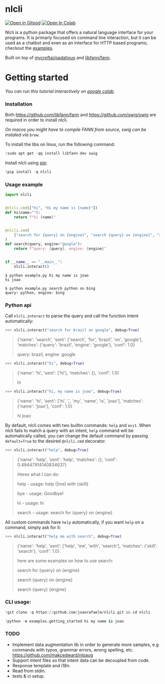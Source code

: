 # nlcli

[![Open in Gitpod](https://gitpod.io/button/open-in-gitpod.svg)](https://gitpod.io/#https://github.com/joaorafaelm/nlcli)
[![Open In Colab](https://colab.research.google.com/assets/colab-badge.svg)]( https://colab.research.google.com/github/joaorafaelm/nlcli/blob/master/readme.ipynb)

Nlcli is a python package that offers a natural language interface for your
programs. It is primarly focused on command line interaction, but it can be used
as a chatbot and even as an interface for HTTP based programs; checkout the
[examples](https://github.com/joaorafaelm/nlcli/tree/master/examples).

Built on top of [mycroftai/padatious](https://github.com/MycroftAI/padatious)
and [libfann/fann](https://github.com/libfann/fann).

# Getting started

*You can run this tutorial interactively on [google colab](https://colab.research.google.com/github/joaorafaelm/nlcli/blob/master/readme.ipynb).*

### Installation 

Both https://github.com/libfann/fann and https://github.com/swig/swig are
required in order to install nlcli.

*On macos you might have to compile FANN from source, swig can be instaled via
`brew`.*

To install the libs on linux, run the following command:

```python
!sudo apt-get -qq install libfann-dev swig
```

Install nlcli using [pip](https://pip.pypa.io/en/stable/quickstart/):

```python
!pip install -q nlcli
```

### Usage example

```python
import nlcli


@nlcli.cmd(["hi", "Hi my name is {name}"])
def hi(name=""):
    return f"hi {name}"


@nlcli.cmd(
    ["search for {query} on {engine}", "search {query} on {engine}", "search {query} {engine}"]
)
def search(query, engine="google"):
    return f"query: {query}, engine: {engine}"


if __name__ == "__main__":
    nlcli.interact()
```

```
$ python example.py hi my name is joao
hi joao

$ python example.py search python on bing
query: python, engine: bing
```

### Python api

Call `nlcli.interact` to parse the query and call the function intent
automatically:

```python
>>> nlcli.interact("search for brazil on google", debug=True)
```
>{'name': 'search', 'sent': ['search', 'for', 'brazil', 'on', 'google'], 'matches': {'query': 'brazil', 'engine': 'google'}, 'conf': 1.0}
>
>query: brazil, engine: google


```python
>>> nlcli.interact("hi", debug=True)
```
>{'name': 'hi', 'sent': ['hi'], 'matches': {}, 'conf': 1.0}
>
>hi

```python
>>> nlcli.interact("hi, my name is joao", debug=True)
```
>{'name': 'hi', 'sent': ['hi', ',', 'my', 'name', 'is', 'joao'], 'matches': {'name': 'joao'}, 'conf': 1.0}
>
>hi joao

By default, nlcli comes with two builtin commands: `help` and `exit`. When nlcli
fails to match a query with an intent, `help` command will be automatically
called, you can change the default command by passing `default=True` to the
desired `@nlcli.cmd` decorator.

```python
>>> nlcli.interact("help", debug=True)
```
>{'name': 'help', 'sent': 'help', 'matches': {}, 'conf': 0.49447914140834637}
>
>Heres what I can do:
>
>	help - usage: help (|me) with {skill}
>
>	bye - usage: Goodbye!
>
>	hi - usage: hi
>
>	search - usage: search for {query} on {engine}

All custom commands have `help` automatically, if you want `help` on a command,
simply ask for it:

```python
>>> nlcli.interact("help me with search", debug=True)
```
>{'name': 'help', 'sent': ['help', 'me', 'with', 'search'], 'matches': {'skill': 'search'}, 'conf': 1.0}
>
>here are some examples on how to use search:
>
>	search for {query} on {engine}
>
>	search {query} on {engine}
>
>	search {query} {engine}

### CLI usage:

```python
!git clone -q https://github.com/joaorafaelm/nlcli.git && cd nlcli
```

```python
!python -m examples.getting_started hi my name is joao
```

### TODO
- Implement data augmentation lib in order to generate more samples, e.g
commands with typos, grammar errors, wrong spelling, etc.
https://github.com/makcedward/nlpaug
- Support intent files so that intent data can be decoupled from code.
- Response template and i18n.
- Read from stdin.
- tests & ci setup.
